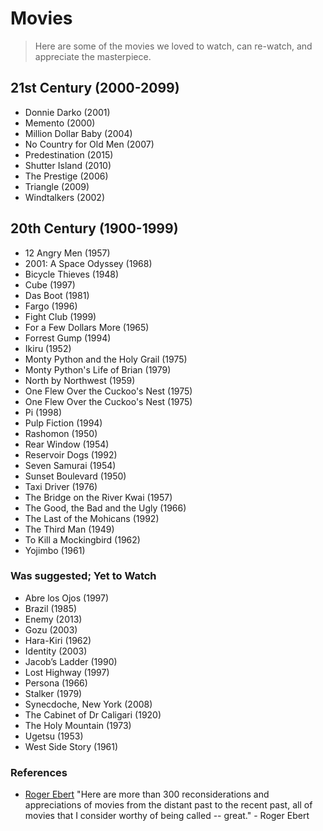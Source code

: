 # Movies

> Here are some of the movies we loved to watch, can re-watch, and appreciate the masterpiece.

## 21st Century (2000-2099)

- Donnie Darko (2001)
- Memento (2000)
- Million Dollar Baby (2004)
- No Country for Old Men (2007)
- Predestination (2015)
- Shutter Island (2010)
- The Prestige (2006)
- Triangle (2009)
- Windtalkers (2002)

## 20th Century (1900-1999)

- 12 Angry Men (1957)
- 2001: A Space Odyssey (1968)
- Bicycle Thieves (1948)
- Cube (1997)
- Das Boot (1981)
- Fargo (1996)
- Fight Club (1999)
- For a Few Dollars More (1965)
- Forrest Gump (1994)
- Ikiru (1952)
- Monty Python and the Holy Grail (1975)
- Monty Python's Life of Brian (1979)
- North by Northwest (1959)
- One Flew Over the Cuckoo's Nest (1975)
- One Flew Over the Cuckoo's Nest (1975)
- Pi (1998)
- Pulp Fiction (1994)
- Rashomon (1950)
- Rear Window (1954)
- Reservoir Dogs (1992)
- Seven Samurai (1954)
- Sunset Boulevard (1950)
- Taxi Driver (1976)
- The Bridge on the River Kwai (1957)
- The Good, the Bad and the Ugly (1966)
- The Last of the Mohicans (1992)
- The Third Man (1949)
- To Kill a Mockingbird (1962)
- Yojimbo (1961)

### Was suggested; Yet to Watch

- Abre los Ojos (1997)
- Brazil (1985)
- Enemy (2013)
- Gozu (2003)
- Hara-Kiri (1962)
- Identity (2003)
- Jacob’s Ladder (1990)
- Lost Highway (1997)
- Persona (1966)
- Stalker (1979)
- Synecdoche, New York (2008)
- The Cabinet of Dr Caligari (1920)
- The Holy Mountain (1973)
- Ugetsu (1953)
- West Side Story (1961)

### References

- [Roger Ebert](https://www.rogerebert.com/great-movies) "Here are more than 300 reconsiderations and appreciations of movies from the distant past to the recent past, all of movies that I consider worthy of being called -- great." - Roger Ebert
